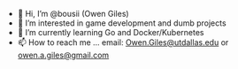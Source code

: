 - 👋 Hi, I’m @bousii (Owen Giles)
- 👀 I’m interested in game development and dumb projects
- 🌱 I’m currently learning Go and Docker/Kubernetes
- 📫 How to reach me ...
email: Owen.Giles@utdallas.edu or owen.a.giles@gmail.com
<!---
bousii/bousii is a ✨ special ✨ repository because its `README.md` (this file) appears on your GitHub profile.
You can click the Preview link to take a look at your changes.
--->
